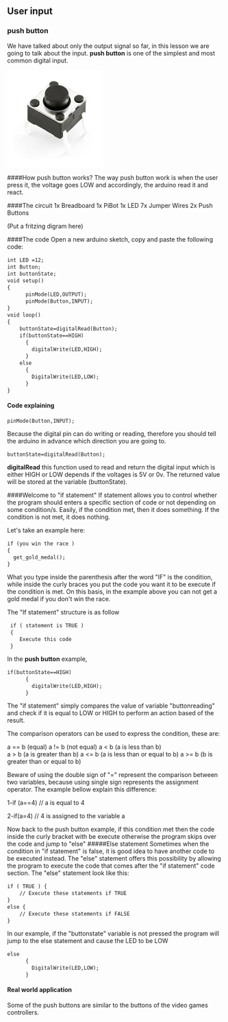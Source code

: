 ## User input 
### push button 
We have talked about only the output signal so far, in this lesson we are going to talk about the input. **push button** is one of the simplest and most common digital input. 

![Arduino Tutorials](https://github.com/RaghadHAV/arduino-tutorials/blob/master/Images/pushbutton.png)

####How push button works? 
The way push button work is when the user press it, the voltage goes LOW and accordingly, the arduino read it and react. 

####The circuit 
1x Breadboard
1x PiBot
1x LED
7x Jumper Wires
2x Push Buttons

(Put a fritzing digram here)


####The code 
Open a new arduino sketch, copy and paste the following code:

```
int LED =12;
int Button;
int buttonState;
void setup()
{
	  pinMode(LED,OUTPUT);
	  pinMode(Button,INPUT);
}
void loop()
{
	buttonState=digitalRead(Button);
	if(buttonState==HIGH)
	  {
		digitalWrite(LED,HIGH);
	  }
	else
	  {
		DigitalWrite(LED,LOW);
	  }
}
```

#### Code explaining

```
pinMode(Button,INPUT); 
```
Because the digital pin can do writing or reading, therefore you should tell the arduino in advance which direction you are going to. 

```
buttonState=digitalRead(Button);
```

**digitalRead** this function used to read and return the digital input which is either HIGH or LOW depends if the voltages is 5V or 0v. The returned value will be stored at the variable (buttonState).

####Welcome to "if statement"
 If statement allows you to control whether the program should enters a specific section of code or not depending on some condition/s. Easily, if the condition met, then it does something. If the condition is not met, it does nothing.

 Let's take an example here:

```
if (you win the race )
{
  get_gold_medal();
}
```
What you type inside the parenthesis after the word "IF" is the condition, while inside the curly braces you put the code you want it to be execute if the condition is met. On this basis, in the example above you can not get a gold medal if you don't win the race. 

The "If statement" structure is as follow 

```
 if ( statement is TRUE )
 {
    Execute this code
 }
```

In the **push button** example,
```
if(buttonState==HIGH)
	  {
		digitalWrite(LED,HIGH);
	  }
```	  

The "if statement" simply compares the value of variable "buttonreading" and check if it is equal to LOW or HIGH to perform an action based of the result. 

The comparison operators can be used to express the condition, these are:

 a == b (equal)
 a != b (not equal)
 a <  b (a is less than b)  
 a >  b (a is greater than b) 
 a <= b (a is less than or equal to b) 
 a >= b (b is greater than or equal to b)

Beware of using the double sign of "=" represent the comparison between two variables, because using single sign represents the assignment operator. The example bellow explain this difference: 

1-if (a==4)  // a is equal to 4

2-if(a=4)    // 4 is assigned to the variable a


Now back to the push button example,  if this condition met then the code inside the curly bracket with be execute otherwise the program skips over the code and jump to "else" 
#####Else statement
Sometimes when the condition in "if statement" is false, it is good idea to have another code to be executed instead. The "else" statement offers this possibility by allowing the program to execute the code that comes after the "if statement" code section. The "else" statement look like this:

```
if ( TRUE ) {
    // Execute these statements if TRUE 
}
else {
    // Execute these statements if FALSE 
}
```

In our example, if the "buttonstate" variable is not pressed the program will jump to the else statement and cause the LED to be LOW

```
else
	  {
		DigitalWrite(LED,LOW);
	  }
```

#### Real world application

Some of the push buttons are similar to the buttons of the video games controllers. 



